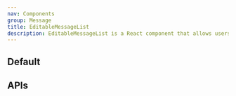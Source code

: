 ```yaml
---
nav: Components
group: Message
title: EditableMessageList
description: EditableMessageList is a React component that allows users to edit a list of chat messages, including their content and role. It is designed to be used in chatbot building applications.
---
```


## Default

<code src="./demos/index.tsx" ></code>

## APIs

<API></API>
